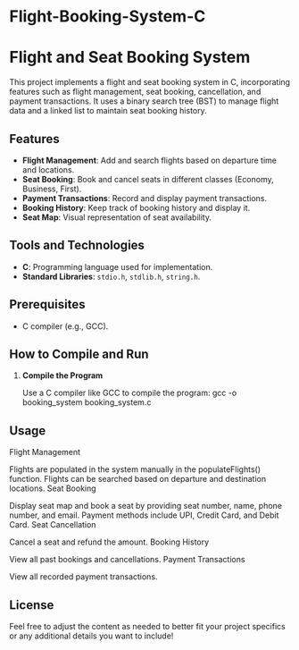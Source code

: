 # Flight-Booking-System-C
# Flight and Seat Booking System

This project implements a flight and seat booking system in C, incorporating features such as flight management, seat booking, cancellation, and payment transactions. It uses a binary search tree (BST) to manage flight data and a linked list to maintain seat booking history.

## Features

- **Flight Management**: Add and search flights based on departure time and locations.
- **Seat Booking**: Book and cancel seats in different classes (Economy, Business, First).
- **Payment Transactions**: Record and display payment transactions.
- **Booking History**: Keep track of booking history and display it.
- **Seat Map**: Visual representation of seat availability.

## Tools and Technologies

- **C**: Programming language used for implementation.
- **Standard Libraries**: `stdio.h`, `stdlib.h`, `string.h`.

## Prerequisites

- C compiler (e.g., GCC).

## How to Compile and Run

1. **Compile the Program**

   Use a C compiler like GCC to compile the program:
      gcc -o booking_system booking_system.c

## Usage
Flight Management

Flights are populated in the system manually in the populateFlights() function.
Flights can be searched based on departure and destination locations.
Seat Booking

Display seat map and book a seat by providing seat number, name, phone number, and email.
Payment methods include UPI, Credit Card, and Debit Card.
Seat Cancellation

Cancel a seat and refund the amount.
Booking History

View all past bookings and cancellations.
Payment Transactions

View all recorded payment transactions.

## License

Feel free to adjust the content as needed to better fit your project specifics or any additional details you want to include!

   ```bash

